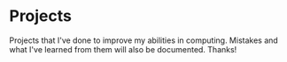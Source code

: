 # Projects
Projects that I've done to improve my abilities in computing.
Mistakes and what I've learned from them will also be documented. Thanks!
